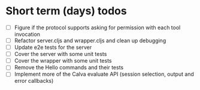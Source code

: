 # Short term (days) todos

- [ ] Figure if the protocol supports asking for permission with each tool invocation
- [ ] Refactor server.cljs and wrapper.cljs and clean up debugging
- [ ] Update e2e tests for the server
- [ ] Cover the server with some unit tests
- [ ] Cover the wrapper with some unit tests
- [ ] Remove the Hello commands and their tests
- [ ] Implement more of the Calva evaluate API (session selection, output and error callbacks)
